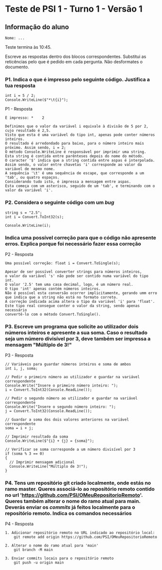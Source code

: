 # Teste de PSI 1 - Turno 1 - Versão 1

## Informação do aluno

    Nome: ...

Teste termina às 10:45.

Escreve as respostas dentro dos blocos correspondentes.
Substitui as reticências pelo que é pedido em cada pergunta.
Não desformates o documento.

### P1. Indica o que é impresso pelo seguinte código. Justifica a tua resposta

    int i = 5 / 2;
    Console.WriteLine($"*\t{i}");

P1 - Resposta

    É impresso: *    2

    Definimos que o valor da variável i equivale à divisão de 5 por 2, cujo resultado é 2,5. 
    Visto que esta é uma variável do tipo int, apenas pode conter números inteiros. 
    O resultado é arredondado para baixo, para o número inteiro mais próximo. Assim sendo, i = 2;
    O método Console.WriteLine é responsável por imprimir uma string. 
    Esta string é contida entre parênteses depois do nome do método.
    O caracter '$' indica que a string contida entre aspas é interpolada. 
    Assim sendo, o valor entre chavetas 'i' corresponde ao valor da variável de mesmo nome.
    A sequência '\t' é uma sequência de escape, que corresponde a um 'tab', ou quatro espaços.
    Considerando tudo isto, é impressa a mensagem entre aspas.
    Esta começa com um asterisco, seguido de um 'tab', e terminando com o valor da variável 'i'.

### P2. Considera o seguinte código com um *bug*

    string s = "2.5";
    int i = Convert.ToInt32(s);

    Console.WriteLine(i);

### Indica uma possível correção para que o código não apresente erros. Explica porque foi necessário fazer essa correção

P2 - Resposta

    Uma possível correção: float i = Convert.ToSingle(s);

    Apesar de ser possível converter strings para números inteiros,
    o valor da variável 's' não pode ser contido numa variável do tipo int.
    O valor '2.5' tem uma casa decimal, logo, é um número real.
    O tipo 'int' apenas contém números inteiros.
    Não é possível esta conversão ocorrer implicitamente, gerando umm erro
    que indica que a string não está no formato correto.
    A correção indicada acima altera o tipo da variável 'i' para 'float'.
    Este tipo real consegue conter o valor da string, sendo apenas necessário
    convertê-lo com o método Convert.ToSingle().

### P3. Escreve um programa que solicite ao utilizador dois números inteiros e apresente a sua soma. Caso o resultado seja um número divisível por 3, deve também ser impressa a mensagem "Múltiplo de 3!"

P3 - Resposta

    // Variáveis para guardar números inteiros e soma de ambos
    int i, j, soma;

    // Pedir o primeiro número ao utilizador e guardar na variável correspondente
    Console.Write("Insere o primeiro número inteiro: ");
    i = Convert.ToInt32(Console.ReadLine());

    // Pedir o segundo número ao utilizador e guardar na variável correspondente
    Console.Write("Insere o segundo número inteiro: ");
    j = Convert.ToInt32(Console.ReadLine());

    // Guardar a soma dos dois valores anteriores na variável correspondente
    soma = i + j;

    // Imprimir resultado da soma
    Console.WriteLine($"{i} + {j} = {soma}");

    // Verificar se soma corresponde a um número divisível por 3
    if (soma % 3 == 0)
    {
      // Imprimir mensagem adicional
      Console.WriteLine("Múltiplo de 3!");
    }

### P4. Tens um repositório git criado localmente, onde estás no ramo **master**. Queres associá-lo ao repositório remoto contido no url 'https://github.com/PSI/OMeuRepositorioRemoto'. Queres também alterar o nome do ramo atual para **main**. Deverás enviar os *commits* já feitos localmente para o repositório remoto. Indica os comandos necessários

P4 - Resposta

    1. Adicionar repositório remoto no URL indicado ao repositório local:
        git remote add origin https://github.com/PSI/OMeuRepositorioRemoto

    2. Alterar o nome do ramo atual para 'main'
        git branch -M main

    3. Enviar commits locais para o repositório remoto
        git push -u origin main

